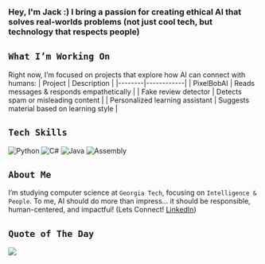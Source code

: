 ### Hey, I'm Jack :) I bring a passion for creating **ethical AI that solves real-worlds problems** (not just cool tech, but technology that respects people)

## `What I’m Working On` 
Right now, I’m focused on projects that explore how AI can connect with humans:
| Project | Description |
|--------|------------|
| PixelBobAI | Reads messages & responds empathetically |
| Fake review detector  | Detects spam or misleading content |
| Personalized learning assistant | Suggests material based on learning style | 

## `Tech Skills`
![Python](https://img.shields.io/badge/Python-3670A0?style=for-the-badge&logo=python&logoColor=white) ![C#](https://img.shields.io/badge/C%23-239120?style=for-the-badge&logo=c-sharp&logoColor=white) ![Java](https://img.shields.io/badge/Java-ED8B00?style=for-the-badge&logo=java&logoColor=white) ![Assembly](https://img.shields.io/badge/Assembly-6E4B1F?style=for-the-badge&logo=asm&logoColor=white)  

## `About Me`  
I’m studying computer science at `Georgia Tech`, focusing on `Intelligence & People`. To me, AI should do more than impress... it should be responsible, human-centered, and impactful! (Lets Connect! [LinkedIn](https://www.linkedin.com/in/jacktran04/))

## `Quote of The Day`
![](https://quotes-github-readme.vercel.app/api?type=horizontal&theme=radical)
